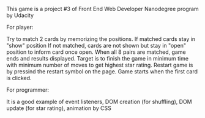 This game is a project #3 of Front End Web Developer Nanodegree program by Udacity

For player:

Try to match 2 cards by memorizing the positions.
If matched cards stay in "show" position
If not matched, cards are not shown but stay in "open" position to inform card once open.
When all 8 pairs are matched, game ends and results displayed.
Target is to finish the game in minimum time with minimum number of moves to get highest star rating.
Restart game is by pressind the restart symbol on the page.
Game starts when the first card is clicked.

For programmer:

It is a good example of event listeners, DOM creation (for shuffling), DOM update (for star rating), animation by CSS